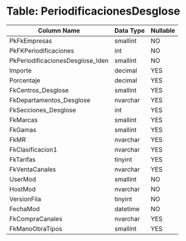 # Table: PeriodificacionesDesglose

| Column Name | Data Type | Nullable |
|-------------|-----------|----------|
| PkFkEmpresas | smallint | NO |
| PkFKPeriodificaciones | int | NO |
| PkPeriodificacionesDesglose_Iden | smallint | NO |
| Importe | decimal | YES |
| Porcentaje | decimal | YES |
| FkCentros_Desglose | smallint | YES |
| FkDepartamentos_Desglose | nvarchar | YES |
| FkSecciones_Desglose | int | YES |
| FkMarcas | smallint | YES |
| FkGamas | smallint | YES |
| FkMR | nvarchar | YES |
| FkClasificacion1 | nvarchar | YES |
| FkTarifas | tinyint | YES |
| FkVentaCanales | nvarchar | YES |
| UserMod | smallint | NO |
| HostMod | nvarchar | NO |
| VersionFila | tinyint | NO |
| FechaMod | datetime | NO |
| FkCompraCanales | nvarchar | YES |
| FkManoObraTipos | smallint | YES |
